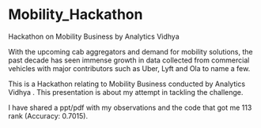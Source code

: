 # Mobility_Hackathon
Hackathon on Mobility Business by Analytics Vidhya 

With the upcoming cab aggregators and demand for mobility solutions, the past decade has seen immense growth in data collected from commercial vehicles with major contributors such as Uber, Lyft and Ola to name a few. 

This is a Hackathon relating to Mobility Business conducted by Analytics Vidhya . This presentation is about my attempt in tackling the challenge.

I have shared a ppt/pdf with my observations and the code that got me 113 rank (Accuracy: 0.7015). 
